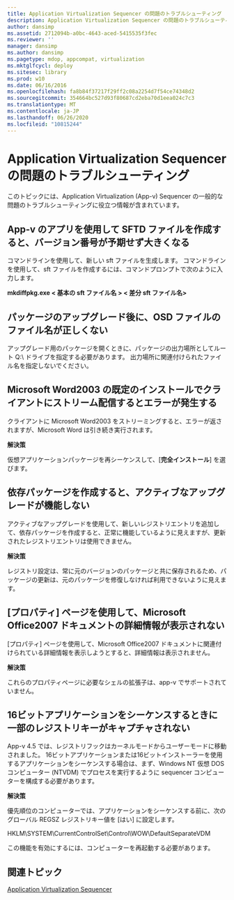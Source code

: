 ```yaml
---
title: Application Virtualization Sequencer の問題のトラブルシューティング
description: Application Virtualization Sequencer の問題のトラブルシューティング
author: dansimp
ms.assetid: 2712094b-a0bc-4643-aced-5415535f3fec
ms.reviewer: ''
manager: dansimp
ms.author: dansimp
ms.pagetype: mdop, appcompat, virtualization
ms.mktglfcycl: deploy
ms.sitesec: library
ms.prod: w10
ms.date: 06/16/2016
ms.openlocfilehash: fa8b84f37217f29ff2c08a2254d7f54ce74348d2
ms.sourcegitcommit: 354664bc527d93f80687cd2eba70d1eea024c7c3
ms.translationtype: MT
ms.contentlocale: ja-JP
ms.lasthandoff: 06/26/2020
ms.locfileid: "10815244"
---
```

# Application Virtualization Sequencer の問題のトラブルシューティング


このトピックには、Application Virtualization (App-v) Sequencer の一般的な問題のトラブルシューティングに役立つ情報が含まれています。

## App-v のアプリを使用して SFTD ファイルを作成すると、バージョン番号が予期せず大きくなる


コマンドラインを使用して、新しい sft ファイルを生成します。 コマンドラインを使用して、sft ファイルを作成するには、コマンドプロンプトで次のように入力します。

**mkdiffpkg.exe &lt; 基本の sft ファイル名 &gt; &lt; 差分 sft ファイル名&gt;**

## <a href="" id="file-name-in-osd-file-is-not-correct-after-package-upgrade-"></a>パッケージのアップグレード後に、OSD ファイルのファイル名が正しくない


アップグレード用のパッケージを開くときに、パッケージの出力場所としてルート Q:\\ ドライブを指定する必要があります。 出力場所に関連付けられたファイル名を指定しないでください。

## Microsoft Word2003 の既定のインストールでクライアントにストリーム配信するとエラーが発生する


クライアントに Microsoft Word2003 をストリーミングすると、エラーが返されますが、Microsoft Word は引き続き実行されます。

**解決策**

仮想アプリケーションパッケージを再シーケンスして、[**完全インストール**] を選びます。

## 依存パッケージを作成すると、アクティブなアップグレードが機能しない


アクティブなアップグレードを使用して、新しいレジストリエントリを追加して、依存パッケージを作成すると、正常に機能しているように見えますが、更新されたレジストリエントリは使用できません。

**解決策**

レジストリ設定は、常に元のバージョンのパッケージと共に保存されるため、パッケージの更新は、元のパッケージを修復しなければ利用できないように見えます。

## [プロパティ] ページを使用して、Microsoft Office2007 ドキュメントの詳細情報が表示されない


[プロパティ] ページを使用して、Microsoft Office2007 ドキュメントに関連付けられている詳細情報を表示しようとすると、詳細情報は表示されません。

**解決策**

これらのプロパティページに必要なシェルの拡張子は、app-v でサポートされていません。

## 16ビットアプリケーションをシーケンスするときに一部のレジストリキーがキャプチャされない


App-v 4.5 では、レジストリフックはカーネルモードからユーザーモードに移動されました。 16ビットアプリケーションまたは16ビットインストーラーを使用するアプリケーションをシーケンスする場合は、まず、Windows NT 仮想 DOS コンピューター (NTVDM) でプロセスを実行するように sequencer コンピューターを構成する必要があります。

**解決策**

優先順位のコンピューターでは、アプリケーションをシーケンスする前に、次のグローバル REGSZ レジストリキー値を [はい] に設定します。

HKLM\\SYSTEM\\CurrentControlSet\\Control\\WOW\\DefaultSeparateVDM

この機能を有効にするには、コンピューターを再起動する必要があります。

## 関連トピック


[Application Virtualization Sequencer](application-virtualization-sequencer.md)

 

 





